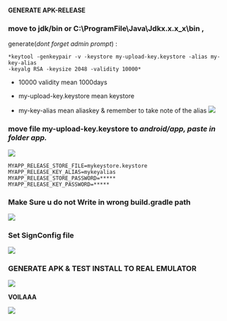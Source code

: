**GENERATE APK-RELEASE**

### move to **jdk/bin** or **C:\\ProgramFile\\Java\\Jdkx.x.x_x\\bin** ,
generate(*dont forget admin prompt*) :
```
*keytool -genkeypair -v -keystore my-upload-key.keystore -alias my-key-alias
-keyalg RSA -keysize 2048 -validity 10000*
```
-   10000 validity mean 1000days

-   my-upload-key.keystore mean keystore

-   my-key-alias mean aliaskey & remember to take note of the alias
![](media/b7d6956103c10293e70b1c766bee026a.jpg)

### move file my-upload-key.keystore to *android/app, paste in folder app.*

![](media/00b86c359d941adb5a6f4fdbc1a6b027.jpg)
```
MYAPP_RELEASE_STORE_FILE=mykeystore.keystore
MYAPP_RELEASE_KEY_ALIAS=mykeyalias
MYAPP_RELEASE_STORE_PASSWORD=*****
MYAPP_RELEASE_KEY_PASSWORD=*****
```

### Make Sure u do not Write in wrong build.gradle path

![](media/1dbf7c424dcaa26872338ae638f13801.jpg)

### Set SignConfig file

![](media/cb7fc236ded45378bcdac42b1a98be40.jpg)

### GENERATE APK & TEST INSTALL TO REAL EMULATOR

![](media/2cf4b57b598d64ece560a5d34147058c.jpg)

**VOILAAA**

![](media/a56a72600710b3a69d891284df2fcfbb.jpg)
